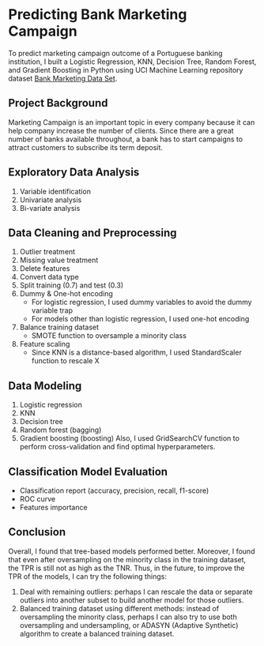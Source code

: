 # Predicting Bank Marketing Campaign
To predict marketing campaign outcome of a Portuguese banking institution, I built a Logistic Regression, KNN, Decision Tree, Random Forest, and Gradient Boosting in Python using UCI Machine Learning repository dataset [Bank Marketing Data Set](https://archive.ics.uci.edu/ml/datasets/Bank+Marketing).
## Project Background
Marketing Campaign is an important topic in every company because it can help company increase the number of clients. Since there are a great number of banks available throughout, a bank has to start campaigns to attract customers to subscribe its term deposit. 
## Exploratory Data Analysis
1. Variable identification
2. Univariate analysis
3. Bi-variate analysis
## Data Cleaning and Preprocessing
1. Outlier treatment
2. Missing value treatment
3. Delete features
4. Convert data type
5. Split training (0.7) and test (0.3)
6. Dummy & One-hot encoding
   - For logistic regression, I used dummy variables to avoid the dummy variable trap
   - For models other than logistic regression, I used one-hot encoding
7. Balance training dataset
   - SMOTE function to oversample a minority class
8. Feature scaling
   - Since KNN is a distance-based algorithm, I used StandardScaler function to rescale X
## Data Modeling
1. Logistic regression
2. KNN
3. Decision tree
4. Random forest (bagging)
5. Gradient boosting (boosting)
Also, I used GridSearchCV function to perform cross-validation and find optimal hyperparameters.
## Classification Model Evaluation
   - Classification report (accuracy, precision, recall, f1-score)
   - ROC curve
   - Features importance
## Conclusion
Overall, I found that tree-based models performed better. Moreover, I found that even after oversampling on the minority class in the training dataset, the TPR is still not as high as the TNR. Thus, in the future, to improve the TPR of the models, I can try the following things: 
1. Deal with remaining outliers: perhaps I can rescale the data or separate outliers into another subset to build another model for those outliers.
2. Balanced training dataset using different methods: instead of oversampling the minority class, perhaps I can also try to use both oversampling and undersampling, or ADASYN (Adaptive Synthetic) algorithm to create a balanced training dataset.
